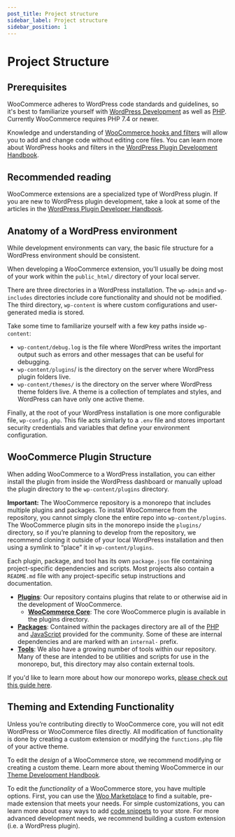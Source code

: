 ```yaml
---
post_title: Project structure
sidebar_label: Project structure
sidebar_position: 1
---
```


# Project Structure

## Prerequisites

WooCommerce adheres to WordPress code standards and guidelines, so it's best to familiarize yourself with [WordPress Development](https://learn.wordpress.org/tutorial/introduction-to-wordpress/) as well as [PHP](https://www.php.net/). Currently WooCommerce requires PHP 7.4 or newer.

Knowledge and understanding of [WooCommerce hooks and filters](https://woocommerce.com/document/introduction-to-hooks-actions-and-filters/?utm_source=wooextdevguide) will allow you to add and change code without editing core files. You can learn more about WordPress hooks and filters in the [WordPress Plugin Development Handbook](https://developer.wordpress.org/plugins/hooks/).

## Recommended reading

WooCommerce extensions are a specialized type of WordPress plugin. If you are new to WordPress plugin development, take a look at some of the articles in the [WordPress Plugin Developer Handbook](https://developer.wordpress.org/plugins/).

## Anatomy of a WordPress environment

While development environments can vary, the basic file structure for a WordPress environment should be consistent.

When developing a WooCommerce extension, you'll usually be doing most of your work within the `public_html/` directory of your local server.

There are three directories in a WordPress installation. The `wp-admin` and `wp-includes` directories include core functionality and should not be modified. The third directory, `wp-content` is where custom configurations and user-generated media is stored.

 Take some time to familiarize yourself with a few key paths inside `wp-content`:

* `wp-content/debug.log` is the file where WordPress writes the important output such as errors and other messages that can be useful for debugging.  
* `wp-content/plugins`/ is the directory on the server where WordPress plugin folders live.  
* `wp-content/themes/` is the directory on the server where WordPress theme folders live. A theme is a collection of templates and styles, and WordPress can have only one active theme.

Finally, at the root of your WordPress installation is one more configurable file, `wp-config.php`. This file acts similarly to a `.env` file and stores important security credentials and variables that define your environment configuration.

## WooCommerce Plugin Structure 

When adding WooCommerce to a WordPress installation, you can either install the plugin from inside the WordPress dashboard or manually upload the plugin directory to the `wp-content/plugins` directory. 

**Important:** The WooCommerce repository is a monorepo that includes multiple plugins and packages. To install WooCommerce from the repository, you cannot simply clone the entire repo into `wp-content/plugins`. The WooCommerce plugin sits in the monorepo inside the `plugins/` directory, so if you’re planning to develop from the repository, we recommend cloning it outside of your local WordPress installation and then using a symlink to “place” it in `wp-content/plugins`. 

Each plugin, package, and tool has its own `package.json` file containing project-specific dependencies and scripts. Most projects also contain a `README.md` file with any project-specific setup instructions and documentation.

- [**Plugins**](http://plugins): Our repository contains plugins that relate to or otherwise aid in the development of WooCommerce.  
  - [**WooCommerce Core**](http://plugins/woocommerce): The core WooCommerce plugin is available in the plugins directory.  
- [**Packages**](http://packages): Contained within the packages directory are all of the [PHP](http://packages/php) and [JavaScript](http://packages/js) provided for the community. Some of these are internal dependencies and are marked with an `internal-` prefix.  
- [**Tools**](http://tools): We also have a growing number of tools within our repository. Many of these are intended to be utilities and scripts for use in the monorepo, but, this directory may also contain external tools.

If you'd like to learn more about how our monorepo works, [please check out this guide here](http://tools/README.md).

## Theming and Extending Functionality

Unless you’re contributing directly to WooCommerce core, you will not edit WordPress or WooCommerce files directly. All modification of functionality is done by creating a custom extension or modifying the `functions.php` file of your active theme. 

To edit the *design* of a WooCommerce store, we recommend modifying or creating a custom theme. Learn more about theming WooCommerce in our [Theme Development Handbook](/docs/theming/theme-development/classic-theme-developer-handbook).

To edit the *functionality* of a WooCommerce store, you have multiple options. First, you can use the [Woo Marketplace](https://woocommerce.com/marketplace) to find a suitable, pre-made extension that meets your needs. For simple customizations, you can learn more about easy ways to add [code snippets](/docs/code-snippets/) to your store. For more advanced development needs, we recommend building a custom extension (i.e. a WordPress plugin). 